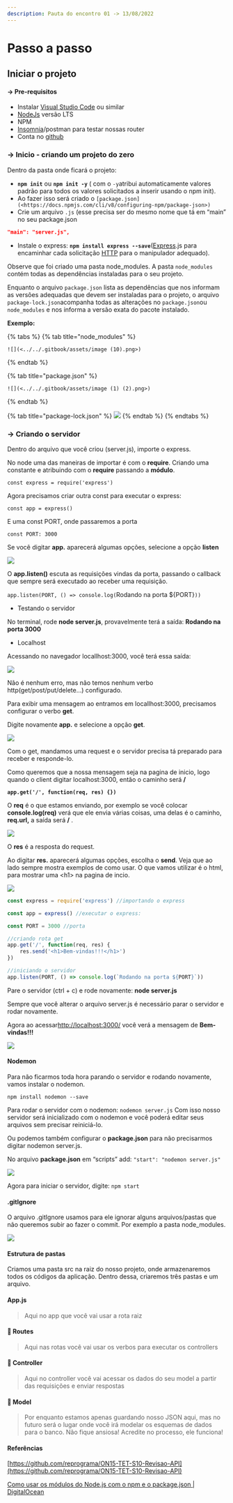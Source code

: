 ```yaml
---
description: Pauta do encontro 01 -> 13/08/2022
---
```


# Passo a passo

## Iniciar o projeto

#### → Pre-requisitos

* Instalar [Visual Studio Code](https://code.visualstudio.com/) ou similar
* [NodeJs](https://nodejs.org/en/) versão LTS
* NPM
* [Insomnia](https://insomnia.rest/download)/postman para testar nossas router
* Conta no [github](https://github.com/users/rayanepimentel/projects/2/views/github.com)

### → Inicio - criando um projeto do zero

Dentro da pasta onde ficará o projeto:

* **`npm init`** ou **`npm init -y`** ( com o `-y`atribui automaticamente valores padrão para todos os valores solicitados a inserir usando o npm init).
* Ao fazer isso será criado o `[package.json](<https://docs.npmjs.com/cli/v8/configuring-npm/package-json>)`
* Crie um arquivo `.js` (esse precisa ser do mesmo nome que tá em “main” no seu package.json

```json
"main": "server.js",
```

* Instale o express: **`npm install express --save`**([Express](https://expressjs.com/pt-br/).js para encaminhar cada solicitação [HTTP](https://github.com/reprograma/ON15-TET-S8-API-I/blob/main/material/API%20GET.pdf) para o manipulador adequado).

Observe que foi criado uma pasta node\_modules. A pasta `node_modules` contém todas as dependências instaladas para o seu projeto.

Enquanto o arquivo `package.json` lista as dependências que nos informam as versões adequadas que devem ser instaladas para o projeto, o arquivo `package-lock.json`acompanha todas as alterações no `package.json`ou `node_modules` e nos informa a versão exata do pacote instalado.

**Exemplo:**

{% tabs %}
{% tab title="node_modules" %}


``![](<../../.gitbook/assets/image (10).png>)``


{% endtab %}

{% tab title="package.json" %}


``![](<../../.gitbook/assets/image (1) (2).png>)``


{% endtab %}

{% tab title="package-lock.json" %}
![](<../../.gitbook/assets/image (17).png>)
{% endtab %}
{% endtabs %}





### -> Criando o servidor

Dentro do arquivo que você criou (server.js), importe o express.

No node uma das maneiras de importar é com o **require**. Criando uma constante e atribuindo com o **require** passando a **módulo**.

`const express = require('express')`

Agora precisamos criar outra const para executar o express:

`const app = express()`

E uma const PORT, onde passaremos a porta

`const PORT: 3000`

Se você digitar **app.** aparecerá algumas opções, selecione a opção **listen**

![](<../../.gitbook/assets/image (23) (1).png>)

O **app.listen()** escuta as requisições vindas da porta, passando o callback que sempre será executado ao receber uma requisição.

`app.listen(PORT, () => console.log(`Rodando na porta ${PORT}`))`

* Testando o servidor

No terminal, rode **node server.js**, provavelmente terá a saída: **Rodando na porta 3000**

* Localhost

Acessando no navegador locallhost:3000, você terá essa saída:

![](<../../.gitbook/assets/image (27).png>)

Não é nenhum erro, mas não temos nenhum verbo http(get/post/put/delete…) configurado.

Para exibir uma mensagem ao entramos em locallhost:3000, precisamos configurar o verbo **get**.

Digite novamente **app.** e selecione a opção **get**.

![](<../../.gitbook/assets/image (35).png>)

Com o get, mandamos uma request e o servidor precisa tá preparado para receber e responde-lo.

Como queremos que a nossa mensagem seja na pagina de inicio, logo quando o client digitar localhost:3000, então o caminho será **/**

**`app.get('/', function(req, res) {})`**

O **req** é o que estamos enviando, por exemplo se você colocar **console.log(req)** verá que ele envia várias coisas, uma delas é o caminho, **req.url,** a saída será **/** .

![](<../../.gitbook/assets/image (31).png>)

O **res** é a resposta do request.

Ao digitar **res.** aparecerá algumas opções, escolha o **send**. Veja que ao lado sempre mostra exemplos de como usar. O que vamos utilizar é o html, para mostrar uma \<h1> na pagina de incio.

![](https://www.notion.so/signed/https%3A%2F%2Fs3-us-west-2.amazonaws.com%2Fsecure.notion-static.com%2F76c7d47c-b4c4-40e9-b37e-c5e292341e42%2FUntitled.png?table=block\&id=a5ee125a-389f-4510-80e8-03db9a4e0e3b\&spaceId=3ee2fe05-6cb1-406d-bfee-46b0715b4f97\&name=Untitled.png\&userId=cd2abc8c-972b-4e68-8256-2c95afcacb09\&cache=v2)



```jsx
const express = require('express') //importando o express

const app = express() //executar o express:

const PORT = 3000 //porta

//criando rota get
app.get('/', function(req, res) {
    res.send('<h1>Bem-vindas!!!</h1>')
})

//iniciando o servidor
app.listen(PORT, () => console.log(`Rodando na porta ${PORT}`)) 
```

Pare o servidor (ctrl + c) e rode novamente: **node server.js**

Sempre que você alterar o arquivo server.js é necessário parar o servidor e rodar novamente.

Agora ao acessar[http://localhost:3000/](http://localhost:3000/) você verá a mensagem de **Bem-vindas!!!**

![](<../../.gitbook/assets/image (16).png>)

#### Nodemon

Para não ficarmos toda hora parando o servidor e rodando novamente, vamos instalar o nodemon.

`npm install nodemon --save`

Para rodar o servidor com o nodemon: `nodemon server.js` Com isso nosso servidor será inicializado com o nodemon e você poderá editar seus arquivos sem precisar reiniciá-lo.

Ou podemos também configurar o **package.json** para não precisarmos digitar nodemon server.js.

No arquivo **package.json** em “scripts” add: `"start": "nodemon server.js"`

![](<../../.gitbook/assets/image (3).png>)

Agora para iniciar o servidor, digite: `npm start`

#### .gitIgnore

O arquivo .gitIgnore usamos para ele ignorar alguns arquivos/pastas que não queremos subir ao fazer o commit. Por exemplo a pasta node\_modules.

![](<../../.gitbook/assets/image (4) (1).png>)

#### Estrutura de pastas

Criamos uma pasta src na raiz do nosso projeto, onde armazenaremos todos os códigos da aplicação. Dentro dessa, criaremos três pastas e um arquivo.

#### App.js

> Aqui no app que você vai usar a rota raiz

#### 📂 Routes

> Aqui nas rotas você vai usar os verbos para executar os controllers

#### 📂 Controller

> Aqui no controller você vai acessar os dados do seu model a partir das requisições e enviar respostas

#### 📂 Model

> Por enquanto estamos apenas guardando nosso JSON aqui, mas no futuro será o lugar onde você irá modelar os esquemas de dados para o banco. Não fique ansiosa! Acredite no processo, ele funciona!

#### Referências

[https://github.com/reprograma/ON15-TET-S10-Revisao-API](https://github.com/reprograma/ON15-TET-S10-Revisao-API)

[Como usar os módulos do Node.js com o npm e o package.json | DigitalOcean](https://www.digitalocean.com/community/tutorials/how-to-use-node-js-modules-with-npm-and-package-json-pt)

